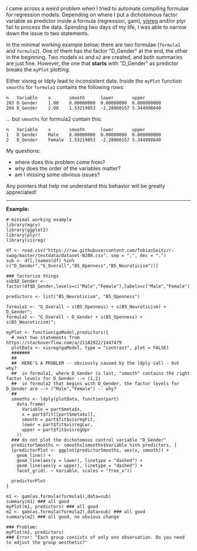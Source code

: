 I came across a weird problem when I tried to automate compiling formulae for regression models. Depending on where I put a dichotomous factor variable as predictor inside a formula (regression, gam), [visreg][1] and/or plyr fail to process the data. Spending two days of my life, I was able to narrow down the issue to two statements. 

In the minimal working example below, there are two formulae (`formula1` and `formula2`). One of them has the factor "D_Gender" at the end, the other in the beginning. Two models `m1` and `m2` are created, and both summaries are just fine. However, the one that **starts** with "D_Gender" as predictor breaks the `myPlot` plotting. 

Either visreg or ldply lead to inconsistent data. 
Inside the `myPlot` function `smooths` for `formula1` contains the following rows:

    n 	Variable 	x 		smooth		lower		upper
    203	D_Gender	1.00	0.00000000	0.00000000 	0.000000000
    204 D_Gender	2.00 	1.53219853	-2.28060157	5.344998640

... but `smooths` for formula2 contain this:

    n 	Variable 	x 		smooth		lower		upper
    1	D_Gender	Male	0.00000000	0.00000000	0.000000000
    2	D_Gender	Female	1.53219853	-2.28060157	5.344998640

My questions:

 - where does this problem come from? 
 - why does the order of the variables matter?
 - am I missing some obvious issues?

Any pointers that help me understand this behavior will be greatly appreciated!

---
**Example:**

    # minimal working example
    library(mgcv)
    library(ggplot2)
    library(plyr)
    library(visreg)
    
    df <- read.csv("https://raw.githubusercontent.com/TobiasSeitz/r-swag/master/testdata/dataset-N100.csv", sep = ";", dec = ".")
    sub <- df[,(names(df) %in% c("D_Gender","G_Overall","B5_Openness","B5_Neuroticism"))]
    
    ### factorize things
    sub$D_Gender <- factor(df$D_Gender,levels=c("Male","Female"),labels=c("Male","Female"))
    
    predictors <- list("B5_Neuroticism", "B5_Openness")
    
    formula1 <- "G_Overall ~ s(B5_Openness) + s(B5_Neuroticism) + D_Gender";
    formula2 <- "G_Overall ~ D_Gender + s(B5_Openness) + s(B5_Neuroticism)";
    
    myPlot <- function(gaModel,predictors){
      # next two statements from https://stackoverflow.com/a/21182922/1447479
      plotData <- visreg(gaModel, type = "contrast", plot = FALSE)
      #######
      ##
      ##  HERE'S A PROBLEM -- obviously caused by the ldply call - but why?
      ##  in formula1, where D_Gender is last, "smooth" contains the right factor levels for D_Gender --> (1,2)
      ##  in formula2 that begins with D_Gender, the factor levels for D_Gender are --> ("Male","Female") -- why?
      ## 
      smooths <- ldply(plotData, function(part)
        data.frame(
          Variable = part$meta$x,
          x = part$fit[[part$meta$x]],
          smooth = part$fit$visregFit,
          lower = part$fit$visregLwr,
          upper = part$fit$visregUpr
        ))
      ### do not plot the dichotomous control variable "D_Gender"
      predictorSmooths <- smooths[smooths$Variable %in% predictors, ]
      (predictorPlot <- ggplot(predictorSmooths, aes(x, smooth)) + 
        geom_line() +
        geom_line(aes(y = lower), linetype = "dashed") +
        geom_line(aes(y = upper), linetype = "dashed") +
        facet_grid(. ~ Variable, scales = "free_x"))
        
      predictorPlot
    }
    
    m1 <- gam(as.formula(formula1),data=sub)
    summary(m1) ### all good
    myPlot(m1, predictors) ### all good
    m2 <- gam(as.formula(formula2),data=sub) ### all good
    summary(m2) ### all good, no obvious change
    
    ### Problem: 
    myPlot(m2, predictors)  
    ### Error: "Each group consists of only one observation. Do you need to adjust the group aesthetic?"


  [1]: http://pbreheny.github.io/visreg/

